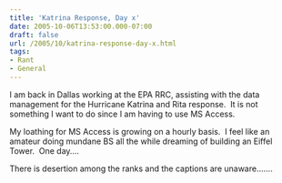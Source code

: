 ```yaml
---
title: 'Katrina Response, Day x'
date: 2005-10-06T13:53:00.000-07:00
draft: false
url: /2005/10/katrina-response-day-x.html
tags: 
- Rant
- General
---
```


I am back in Dallas working at the EPA RRC, assisting with the data management for the Hurricane Katrina and Rita response.  It is not something I want to do since I am having to use MS Access.

My loathing for MS Access is growing on a hourly basis.  I feel like an amateur doing mundane BS all the while dreaming of building an Eiffel Tower.  One day….

There is desertion among the ranks and the captions are unaware…….